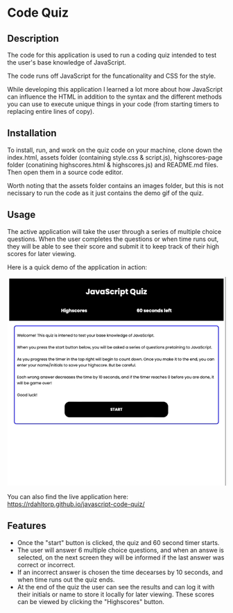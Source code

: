 # Code Quiz

## Description

The code for this application is used to run a coding quiz intended to test the user's base knowledge of JavaScript. 

The code runs off JavaScript for the funcationality and CSS for the style. 

While developing this application I learned a lot more about how JavaScript can influence the HTML in addition to the syntax and the different methods you can use to execute unique things in your code (from starting timers to replacing entire lines of copy).


## Installation

To install, run, and work on the quiz code on your machine, clone down the index.html, assets folder (containing style.css & script.js), highscores-page folder (conatining highscores.html & highscores.js) and README.md files. Then open them in a source code editor.

Worth noting that the assets folder contains an images folder, but this is not necissary to run the code as it just contains the demo gif of the quiz. 


## Usage

The active application will take the user through a series of multiple choice questions. When the user completes the questions or when time runs out, they will be able to see their score and submit it to keep track of their high scores for later viewing.   

Here is a quick demo of the application in action:

![Demo of quiz](/assets/images/code-quiz-demo.gif)


You can also find the live application here: https://rdahltorp.github.io/javascript-code-quiz/


## Features

- Once the "start" button is clicked, the quiz and 60 second timer starts. 
- The user will answer 6 multiple choice questions, and when an answe is selected, on the next screen they will be informed if the last answer was correct or incorrect. 
- If an incorrect answer is chosen the time decearses by 10 seconds, and when time runs out the quiz ends.
- At the end of the quiz the user can see the results and can log it with their initials or name to store it locally for later viewing. These scores can be viewed by clicking the "Highscores" button. 
